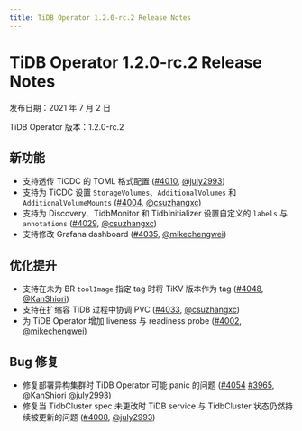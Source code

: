 ```yaml
---
title: TiDB Operator 1.2.0-rc.2 Release Notes
---
```


# TiDB Operator 1.2.0-rc.2 Release Notes

发布日期：2021 年 7 月 2 日

TiDB Operator 版本：1.2.0-rc.2

## 新功能

- 支持透传 TiCDC 的 TOML 格式配置 ([#4010](https://github.com/pingcap/tidb-operator/pull/4010), [@july2993](https://github.com/july2993))
- 支持为 TiCDC 设置 `StorageVolumes`、`AdditionalVolumes` 和 `AdditionalVolumeMounts` ([#4004](https://github.com/pingcap/tidb-operator/pull/4004), [@csuzhangxc](https://github.com/csuzhangxc))
- 支持为 Discovery、TidbMonitor 和 TidbInitializer 设置自定义的 `labels` 与 `annotations` ([#4029](https://github.com/pingcap/tidb-operator/pull/4029), [@csuzhangxc](https://github.com/csuzhangxc))
- 支持修改 Grafana dashboard ([#4035](https://github.com/pingcap/tidb-operator/pull/4035), [@mikechengwei](https://github.com/mikechengwei))

## 优化提升

- 支持在未为 BR `toolImage` 指定 tag 时将 TiKV 版本作为 tag ([#4048](https://github.com/pingcap/tidb-operator/pull/4048), [@KanShiori](https://github.com/KanShiori))
- 支持在扩缩容 TiDB 过程中协调 PVC ([#4033](https://github.com/pingcap/tidb-operator/pull/4033), [@csuzhangxc](https://github.com/csuzhangxc))
- 为 TiDB Operator 增加 liveness 与 readiness probe ([#4002](https://github.com/pingcap/tidb-operator/pull/4002), [@mikechengwei](https://github.com/mikechengwei))

## Bug 修复

- 修复部署异构集群时 TiDB Operator 可能 panic 的问题 ([#4054](https://github.com/pingcap/tidb-operator/pull/4054) [#3965](https://github.com/pingcap/tidb-operator/pull/3965), [@KanShiori](https://github.com/KanShiori) [@july2993](https://github.com/july2993))
- 修复当 TidbCluster spec 未更改时 TiDB service 与 TidbCluster 状态仍然持续被更新的问题 ([#4008](https://github.com/pingcap/tidb-operator/pull/4008), [@july2993](https://github.com/july2993))
